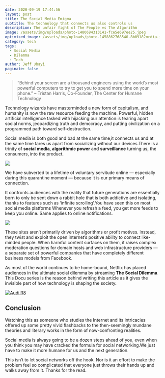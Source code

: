 ```yaml
---
date: 2020-09-19 17:44:56
layout: post
title: The Social Media Enigma
subtitle: The technology that connects us also controls us
description: The unfair fight of The People vs The Algorithm
image: /assets/img/uploads/photo-1480694313141-fce5e697ee25.jpeg
optimized_image: /assets/img/uploads/photo-1458862768540-8b09182mrdia.jpeg
category: tech
tags:
  - Social Media
  - Dilemma
  - Tech
author: Jeff Ubayi
paginate: false
---
```


>“Behind your screen are a thousand engineers using the world’s most powerful computers to try to get you to spend more time on your phone.”
–  Tristan Harris, Co-Founder, The Center for Humane Technology

Technology wizards have masterminded a new form of capitalism, and humanity is now the raw resource feeding the machine. Powerful, hidden artificial intelligence tasked with hijacking our attention is tearing apart social norms, jeopardizing truth and democracy, and putting civilization on a programmed path toward self-destruction.

Social media is both good and bad at the same time,it connects us and at the same time tares us apart from socializing without our devices.There is a trinity of **social media**, **algorithmic power** and **surveillance** turning us, the consumers, into the product.

![](https://images.unsplash.com/photo-1573152143286-0c422b4d2175?ixlib=rb-1.2.1&ixid=eyJhcHBfaWQiOjEyMDd9&auto=format&fit=crop&w=750&q=80)

We have subverted to a lifetime of voluntary servitude online — especially during this quarantine moment — because it is our primary means of connection. 

It confronts audiences with the reality that future generations are essentially born to only be sent down a rabbit hole that is both addictive and isolating, thanks to features such as ‘infinite scrolling’.You have seen this on most social media platforms Whenever you refresh a feed, you get more feeds to keep you online.
Same applies to online notifications.

![](https://images.unsplash.com/photo-1600096194534-95cf5ece04cf?ixlib=rb-1.2.1&ixid=eyJhcHBfaWQiOjc5NjV9&auto=format&fit=crop&w=500&q=60)

These sites aren’t primarily driven by algorithms or profit motives. Instead, they twist and exploit the open internet’s positive ability to connect like-minded people. When harmful content surfaces on them, it raises complex moderation questions for domain hosts and web infrastructure providers — a separate set of powerful companies that have completely different business models from Facebook.

As most of the world continues to be home-bound, Netflix has placed audiences in the ultimate social dilemma by streaming **The Social Dilemma**. This Docu series is the reason behind writing this article as it gives the invisible part of how technology is shaping the society.

[![Audi R8](http://img.youtube.com/vi/4dqNWkqF62o/0.jpg)](https://www.youtube.com/watch?v=4dqNWkqF62o "social Dillema")

## Conclusion
Watching this as someone who studies the Internet and its intricacies offered up some pretty vivid flashbacks to the then-seemingly mundane theories and literary works in the form of now-confronting realities.

Social media is always going to be a dozen steps ahead of you, even when you think you may have cracked the formula for social networking.We just have to make it more humane for us and the next generation.

This isn’t to let social networks off the hook. Nor is it an effort to make the problem feel so complicated that everyone just throws their hands up and walks away from it.
Thanks for the read.

